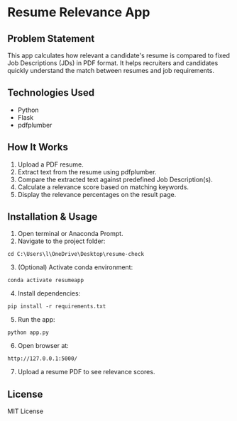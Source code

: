 # Resume Relevance App

## Problem Statement
This app calculates how relevant a candidate's resume is compared to fixed Job Descriptions (JDs) in PDF format. It helps recruiters and candidates quickly understand the match between resumes and job requirements.

## Technologies Used
- Python
- Flask
- pdfplumber

## How It Works
1. Upload a PDF resume.
2. Extract text from the resume using pdfplumber.
3. Compare the extracted text against predefined Job Description(s).
4. Calculate a relevance score based on matching keywords.
5. Display the relevance percentages on the result page.

## Installation & Usage
1. Open terminal or Anaconda Prompt.
2. Navigate to the project folder:
```
cd C:\Users\l\OneDrive\Desktop\resume-check
```
3. (Optional) Activate conda environment:
```
conda activate resumeapp
```
4. Install dependencies:
```
pip install -r requirements.txt
```
5. Run the app:
```
python app.py
```
6. Open browser at:
```
http://127.0.0.1:5000/
```
7. Upload a resume PDF to see relevance scores.

## License
MIT License

